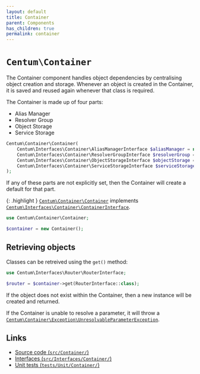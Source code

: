 ```yaml
---
layout: default
title: Container
parent: Components
has_children: true
permalink: container
---
```




# `Centum\Container`

The Container component handles object dependencies by centralising object creation and storage.
Whenever an object is created in the Container, it is saved and reused again whenever that class is required.

The Container is made up of four parts:

- Alias Manager
- Resolver Group
- Object Storage
- Service Storage

```php
Centum\Container\Container(
    Centum\Interfaces\Container\AliasManagerInterface $aliasManager = null,
    Centum\Interfaces\Container\ResolverGroupInterface $resolverGroup = null,
    Centum\Interfaces\Container\ObjectStorageInterface $objectStorage = null,
    Centum\Interfaces\Container\ServiceStorageInterface $serviceStorage = null
);
```

If any of these parts are not explicitly set, then the Container will create a default for that part.

{: .highlight }
[`Centum\Container\Container`](https://github.com/SidRoberts/centum/blob/main/src/Container/Container.php) implements [`Centum\Interfaces\Container\ContainerInterface`](https://github.com/SidRoberts/centum/blob/main/src/Interfaces/Container/ContainerInterface.php).

```php
use Centum\Container\Container;

$container = new Container();
```



## Retrieving objects

Classes can be retreived using the `get()` method:

```php
use Centum\Interfaces\Router\RouterInterface;

$router = $container->get(RouterInterface::class);
```

If the object does not exist within the Container, then a new instance will be created and returned.

If the Container is unable to resolve a parameter, it will throw a [`Centum\Container\Exception\UnresolvableParameterException`](https://github.com/SidRoberts/centum/blob/main/src/Container/Exception/UnresolvableParameterException.php).



## Links

- [Source code (`src/Container/`)](https://github.com/SidRoberts/centum/blob/main/src/Container/)
- [Interfaces (`src/Interfaces/Container/`)](https://github.com/SidRoberts/centum/blob/main/src/Interfaces/Container/)
- [Unit tests (`tests/Unit/Container/`)](https://github.com/SidRoberts/centum/blob/main/tests/Unit/Container/)

